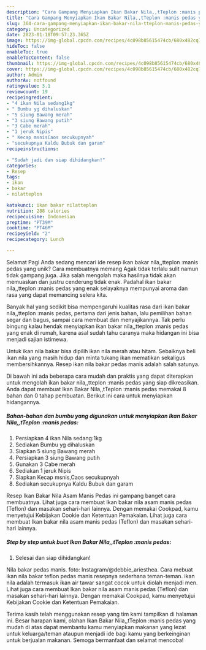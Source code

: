 ```yaml
---
description: "Cara Gampang Menyiapkan Ikan Bakar Nila,,tTeplon :manis pedas yang Lezat, Enak"
title: "Cara Gampang Menyiapkan Ikan Bakar Nila,,tTeplon :manis pedas yang Lezat, Enak"
slug: 364-cara-gampang-menyiapkan-ikan-bakar-nila-tteplon-manis-pedas-yang-lezat-enak
category: Uncategorized
date: 2023-01-18T09:57:23.365Z
image: https://img-global.cpcdn.com/recipes/4c098b85615474cb/680x482cq70/ikan-bakar-nilatteplon-manis-pedas-foto-resep-utama.jpg
hideToc: false
enableToc: true
enableTocContent: false
thumbnail: https://img-global.cpcdn.com/recipes/4c098b85615474cb/680x482cq70/ikan-bakar-nilatteplon-manis-pedas-foto-resep-utama.jpg
cover: https://img-global.cpcdn.com/recipes/4c098b85615474cb/680x482cq70/ikan-bakar-nilatteplon-manis-pedas-foto-resep-utama.jpg
author: Admin
authorAv: notfound
ratingvalue: 3.1
reviewcount: 19
recipeingredient:
- "4 ikan Nila sedang1kg"
- " Bumbu yg dihaluskan"
- "5 siung Bawang merah"
- "3 siung Bawang putih"
- "3 Cabe merah"
- "1 jeruk Nipis"
- " Kecap msnisCaos secukupnyah"
- "secukupnya Kaldu Bubuk dan garam"
recipeinstructions:

- "Sudah jadi dan siap dihidangkan!"
categories:
- Resep
tags:
- ikan
- bakar
- nilatteplon

katakunci: ikan bakar nilatteplon 
nutrition: 288 calories
recipecuisine: Indonesian
preptime: "PT39M"
cooktime: "PT46M"
recipeyield: "2"
recipecategory: Lunch

---
```



Selamat Pagi Anda sedang mencari ide resep ikan bakar nila,,tteplon :manis pedas yang unik? Cara membuatnya memang Agak tidak terlalu sulit namun tidak gampang juga. Jika salah mengolah maka hasilnya tidak akan memuaskan dan justru cenderung tidak enak. Padahal ikan bakar nila,,tteplon :manis pedas yang enak selayaknya mempunyai aroma dan rasa yang dapat memancing selera kita.


Banyak hal yang sedikit bisa mempengaruhi kualitas rasa dari ikan bakar nila,,tteplon :manis pedas, pertama dari jenis bahan, lalu pemilihan bahan segar dan bagus, sampai cara membuat dan menyajikannya. Tak perlu bingung kalau hendak menyiapkan ikan bakar nila,,tteplon :manis pedas yang enak di rumah, karena asal sudah tahu caranya maka hidangan ini bisa menjadi sajian istimewa.

Untuk ikan nila bakar bisa dipilih ikan nila merah atau hitam. Sebaiknya beli ikan nila yang masih hidup dan minta tukang ikan mematikan sekaligus membersihkannya. Resep ikan nila bakar pedas manis adalah salah satunya.


Di bawah ini ada beberapa cara mudah dan praktis yang dapat diterapkan untuk mengolah ikan bakar nila,,tteplon :manis pedas yang siap dikreasikan. Anda dapat membuat Ikan Bakar Nila,,tTeplon :manis pedas memakai 8 bahan dan 0 tahap pembuatan. Berikut ini cara untuk menyiapkan hidangannya.

<!--inarticleads1-->

##### Bahan-bahan dan bumbu yang digunakan untuk menyiapkan Ikan Bakar Nila,,tTeplon :manis pedas:

1. Persiapkan 4 ikan Nila sedang:1kg
1. Sediakan  Bumbu yg dihaluskan
1. Siapkan 5 siung Bawang merah
1. Persiapkan 3 siung Bawang putih
1. Gunakan 3 Cabe merah
1. Sediakan 1 jeruk Nipis
1. Siapkan  Kecap msnis,Caos secukupnyah
1. Sediakan secukupnya Kaldu Bubuk dan garam


Resep Ikan Bakar Nila Asam Manis Pedas ini gampang banget cara membuatnya. Lihat juga cara membuat Ikan bakar nila asam manis pedas (Teflon) dan masakan sehari-hari lainnya. Dengan memakai Cookpad, kamu menyetujui Kebijakan Cookie dan Ketentuan Pemakaian. Lihat juga cara membuat Ikan bakar nila asam manis pedas (Teflon) dan masakan sehari-hari lainnya. 

<!--inarticleads2-->

##### Step by step untuk buat Ikan Bakar Nila,,tTeplon :manis pedas:


1. Selesai dan siap dihidangkan!

Nila bakar pedas manis. foto: Instagram/@debbie_ariesthea. Cara mebuat ikan nila bakar teflon pedas manis resepnya sederhana teman-teman. ikan nila adalah termasuk ikan air tawar sangat cocok untuk diolah menjadi men. Lihat juga cara membuat Ikan bakar nila asam manis pedas (Teflon) dan masakan sehari-hari lainnya. Dengan memakai Cookpad, kamu menyetujui Kebijakan Cookie dan Ketentuan Pemakaian. 

Terima kasih telah menggunakan resep yang tim kami tampilkan di halaman ini. Besar harapan kami, olahan Ikan Bakar Nila,,tTeplon :manis pedas yang mudah di atas dapat membantu kamu menyiapkan makanan yang lezat untuk keluarga/teman ataupun menjadi ide bagi kamu yang berkeinginan untuk berjualan makanan. Semoga bermanfaat dan selamat mencoba!
